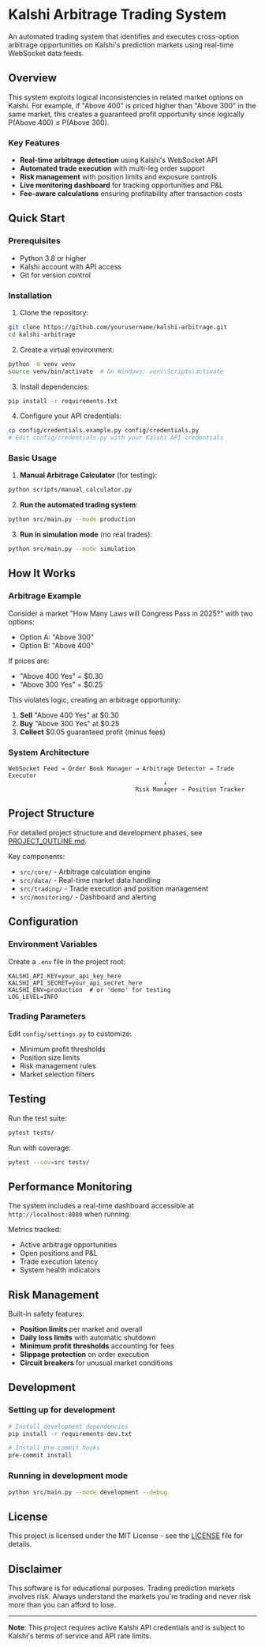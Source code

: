 # Kalshi Arbitrage Trading System

An automated trading system that identifies and executes cross-option arbitrage opportunities on Kalshi's prediction markets using real-time WebSocket data feeds.

##  Overview

This system exploits logical inconsistencies in related market options on Kalshi. For example, if "Above 400" is priced higher than "Above 300" in the same market, this creates a guaranteed profit opportunity since logically P(Above 400) ≤ P(Above 300).

### Key Features
- **Real-time arbitrage detection** using Kalshi's WebSocket API
- **Automated trade execution** with multi-leg order support
- **Risk management** with position limits and exposure controls
- **Live monitoring dashboard** for tracking opportunities and P&L
- **Fee-aware calculations** ensuring profitability after transaction costs

##  Quick Start

### Prerequisites
- Python 3.8 or higher
- Kalshi account with API access
- Git for version control

### Installation

1. Clone the repository:
```bash
git clone https://github.com/yourusername/kalshi-arbitrage.git
cd kalshi-arbitrage
```

2. Create a virtual environment:
```bash
python -m venv venv
source venv/bin/activate  # On Windows: venv\Scripts\activate
```

3. Install dependencies:
```bash
pip install -r requirements.txt
```

4. Configure your API credentials:
```bash
cp config/credentials.example.py config/credentials.py
# Edit config/credentials.py with your Kalshi API credentials
```

### Basic Usage

1. **Manual Arbitrage Calculator** (for testing):
```bash
python scripts/manual_calculator.py
```

2. **Run the automated trading system**:
```bash
python src/main.py --mode production
```

3. **Run in simulation mode** (no real trades):
```bash
python src/main.py --mode simulation
```

##  How It Works

### Arbitrage Example
Consider a market "How Many Laws will Congress Pass in 2025?" with two options:
- Option A: "Above 300"
- Option B: "Above 400"

If prices are:
- "Above 400 Yes" = $0.30
- "Above 300 Yes" = $0.25

This violates logic, creating an arbitrage opportunity:
1. **Sell** "Above 400 Yes" at $0.30
2. **Buy** "Above 300 Yes" at $0.25
3. **Collect** $0.05 guaranteed profit (minus fees)

### System Architecture
```
WebSocket Feed → Order Book Manager → Arbitrage Detector → Trade Executor
                                            ↓
                                    Risk Manager → Position Tracker
```

##  Project Structure

For detailed project structure and development phases, see [PROJECT_OUTLINE.md](PROJECT_OUTLINE.md).

Key components:
- `src/core/` - Arbitrage calculation engine
- `src/data/` - Real-time market data handling
- `src/trading/` - Trade execution and position management
- `src/monitoring/` - Dashboard and alerting

##  Configuration

### Environment Variables
Create a `.env` file in the project root:
```env
KALSHI_API_KEY=your_api_key_here
KALSHI_API_SECRET=your_api_secret_here
KALSHI_ENV=production  # or 'demo' for testing
LOG_LEVEL=INFO
```

### Trading Parameters
Edit `config/settings.py` to customize:
- Minimum profit thresholds
- Position size limits
- Risk management rules
- Market selection filters

##  Testing

Run the test suite:
```bash
pytest tests/
```

Run with coverage:
```bash
pytest --cov=src tests/
```

##  Performance Monitoring

The system includes a real-time dashboard accessible at `http://localhost:8080` when running.

Metrics tracked:
- Active arbitrage opportunities
- Open positions and P&L
- Trade execution latency
- System health indicators

##  Risk Management

Built-in safety features:
- **Position limits** per market and overall
- **Daily loss limits** with automatic shutdown
- **Minimum profit thresholds** accounting for fees
- **Slippage protection** on order execution
- **Circuit breakers** for unusual market conditions

##  Development

### Setting up for development
```bash
# Install development dependencies
pip install -r requirements-dev.txt

# Install pre-commit hooks
pre-commit install
```

### Running in development mode
```bash
python src/main.py --mode development --debug
```

##  License

This project is licensed under the MIT License - see the [LICENSE](LICENSE) file for details.

##  Disclaimer

This software is for educational purposes. Trading prediction markets involves risk. Always understand the markets you're trading and never risk more than you can afford to lose.

---

**Note**: This project requires active Kalshi API credentials and is subject to Kalshi's terms of service and API rate limits.
